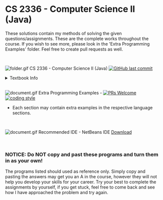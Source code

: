# CS 2336 - Computer Science II (Java)

These solutions contain my methods of solving the given questions/assignments.  These are the complete works throughout the course.  If you wish to see more, please look in the 'Extra Programming Examples' folder.  Feel free to create pull requests as well.

<br/>

![folder.gif](https://i.imgur.com/8bEei2O.gif "Java")
CS 2336 - Computer Science II (Java)
[![GitHub last commit](https://img.shields.io/github/last-commit/aaronmaynard/Java.svg)]()
<details>
<summary>Textbook Info</summary>
Programming Challenges are taken from the following textbook: Y. Daniel Liang. Introduction to Java Programming and Data Structures. (11th edition) ISBN: 978-0-13-467094-2
</details>

<br/>

![document.gif](https://i.imgur.com/xh7L6vs.gif "Extre Programming Examples") 
Extra Programming Examples - 
[![PRs Welcome](https://img.shields.io/badge/PRs-welcome-brightgreen.svg)](http://makeapullrequest.com)
[![coding style](https://img.shields.io/badge/coding%20style-standard-blue.svg)](#)


* Each section may contain extra examples in the respective language sections.

<br/>

![document.gif](https://i.imgur.com/0olmqBY.gif "Preferred IDE") 
Recommended IDE - NetBeans IDE [Download](https://netbeans.org/downloads/)

<br/>

### NOTICE: Do NOT copy and past these programs and turn them in as your own!

The programs listed should used as reference only.  Simply copy and pasting the answers may get you an A in the course, however they will not help you develop your skills for your career.  Try your best to complete the assignments by yourself, if you get stuck, feel free to come back and see how I have approached the problem and try again.
